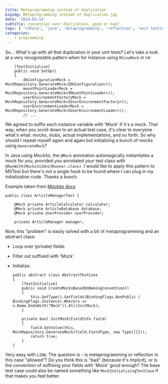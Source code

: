 ```yaml
---
title: Metaprogramming instead of duplication
bigimg: Metaprogramming instead of duplication.jpg
date: '2014-03-14'
subtitle: convention over duplication, good or bad?
tags: [ 'CSharp', 'java', 'metaprogramming', 'reflection', 'unit testing', 'mocking' ]
categories:
    - programming
---
```


So... What's up with all that duplication in your unit tests? Let's take a look at a very recognizable pattern when for instance using `RhinoMock` in `C#`:

        [TestInitialize]
        public void SetUp()
        {
            dbConfigurationMock = MockRepository.GenerateMock<IDbConfiguration>();
            mountPointLoaderMock = MockRepository.GenerateMock<IMountPointLoader>();
            userEnvironmentFactoryMock = MockRepository.GenerateMock<IUserEnvironmentFactory>();
            userEnvironmentLoaderMock = MockRepository.GenerateMock<IUserEnvironmentLoader>();
            // ...

We agreed to suffix each instance variable with 'Mock' if it's a mock. That way, when you scroll down to an actual test case, it's clear to everyone what's what: mocks, stubs, actual implementations, and so forth. So why should I repeat myself again and again but initializing a bunch of mocks using `GenerateMock`? 

In Java using Mockito, the `@Mock` annotation automagically instantiates a mock for you, provided you annotated your test class with `@RunWith(MockitoJUnitRunner.class)`. I would like to apply this pattern to MSTest but there's not a single hook to be found where I can plug in my initialization code. Thanks a bunch. 

Example taken from [Mockito docs](http://docs.mockito.googlecode.com/)

	public class ArticleManagerTest {
	   
	    @Mock private ArticleCalculator calculator;
	    @Mock private ArticleDatabase database;
	    @Mock private UserProvider userProvider;
	   
	    private ArticleManager manager;

Now, this "problem" is easily solved with a bit of metaprogramming and an abstract class:

  - Loop over (private) fields
  - Filter out suffixed with 'Mock'
  - Initialize.

        public abstract class AbstractTestCase
        {
            [TestInitialize]
            public void CreateMocksBasedOnNamingConvention()
            {
                this.GetType().GetFields(BindingFlags.NonPublic | BindingFlags.Instance).Where(x => x.Name.EndsWith("Mock")).All(InitMock);
            }

            private bool InitMock(FieldInfo field)
            {
                field.SetValue(this, MockRepository.GenerateMock(field.FieldType, new Type[]{}));
                return true;
            }
        }

Very easy with `LINQ`. The question is - is metaprogramming or reflection in this case "allowed"? Do you think this is "bad" (because it's implicit), or is the convention of suffixing your fields with 'Mock' good enough? The base test case could also be named something like `MockInitializingTestCase` if that makes you feel better. 
